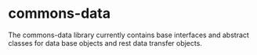 # commons-data
The commons-data library currently contains base interfaces and abstract classes for data base objects and rest data transfer objects.
